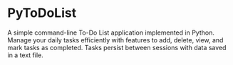 # PyToDoList
A simple command-line To-Do List application implemented in Python. Manage your daily tasks efficiently with features to add, delete, view, and mark tasks as completed. Tasks persist between sessions with data saved in a text file.

